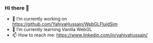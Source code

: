 ### Hi there 👋

<!--
**YahiyaHussain/YahiyaHussain** is a ✨ _special_ ✨ repository because its `README.md` (this file) appears on your GitHub profile.

Here are some ideas to get you started:
-->
- 🔭 I’m currently working on https://github.com/YahiyaHussain/WebGLFluidSim
- 🌱 I’m currently learning Vanilla WebGL
- 📫 How to reach me: https://www.linkedin.com/in/yahiyahussain/

